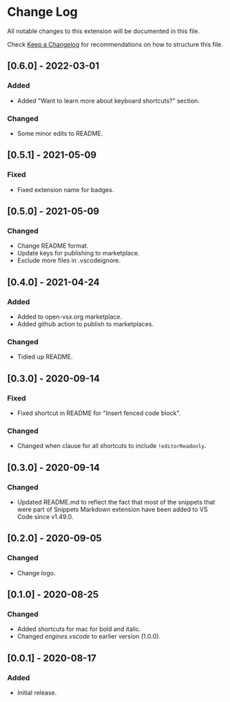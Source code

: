 # Change Log

All notable changes to this extension will be documented in this file.

Check [Keep a Changelog](http://keepachangelog.com/) for recommendations on how to structure this file.

## [0.6.0] - 2022-03-01

### Added

- Added "Want to learn more about keyboard shortcuts?" section.

### Changed

- Some minor edits to README.

## [0.5.1] - 2021-05-09

### Fixed

- Fixed extension name for badges.

## [0.5.0] - 2021-05-09

### Changed

- Change README format.
- Update keys for publishing to marketplace.
- Exclude more files in .vscodeignore.

## [0.4.0] - 2021-04-24

### Added

- Added to open-vsx.org marketplace.
- Added github action to publish to marketplaces.

### Changed

- Tidied up README.

## [0.3.0] - 2020-09-14

### Fixed

- Fixed shortcut in README for "Insert fenced code block".

### Changed

- Changed when clause for all shortcuts to include `!editorReadonly`.

## [0.3.0] - 2020-09-14

### Changed

- Updated README.md to reflect the fact that most of the snippets that were part of Snippets Markdown extension have been added to VS Code since v1.49.0.

## [0.2.0] - 2020-09-05

### Changed

- Change logo.

## [0.1.0] - 2020-08-25

### Changed

- Added shortcuts for mac for bold and italic.
- Changed *engines.vscode* to earlier version (1.0.0).

## [0.0.1] - 2020-08-17

### Added

- Initial release.
